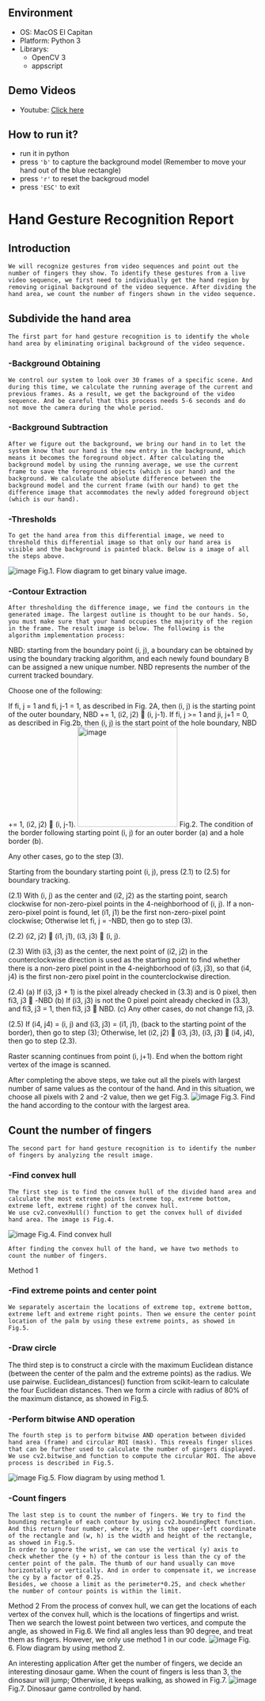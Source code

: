 ## Environment
- OS: MacOS El Capitan
- Platform: Python 3
- Librarys: 
	- OpenCV 3
	- appscript

## Demo Videos
- Youtube: [Click here](https://youtu.be/gfTRi-CNw_o)

## How to run it?
- run it in python
- press `'b'` to capture the background model (Remember to move your hand out of the blue rectangle)
- press `'r'` to reset the backgroud model
- press `'ESC'` to exit

# Hand Gesture Recognition Report

## Introduction
	We will recognize gestures from video sequences and point out the number of fingers they show. To identify these gestures from a live video sequence, we first need to individually get the hand region by removing original background of the video sequence. After dividing the hand area, we count the number of fingers shown in the video sequence. 

## Subdivide the hand area
	The first part for hand gesture recognition is to identify the whole hand area by eliminating original background of the video sequence. 

### -Background Obtaining
	We control our system to look over 30 frames of a specific scene. And during this time, we calculate the running average of the current and previous frames. As a result, we get the background of the video sequence. And be careful that this process needs 5-6 seconds and do not move the camera during the whole period. 

### -Background Subtraction
	After we figure out the background, we bring our hand in to let the system know that our hand is the new entry in the background, which means it becomes the foreground object. After calculating the background model by using the running average, we use the current frame to save the foreground objects (which is our hand) and the background. We calculate the absolute difference between the background model and the current frame (with our hand) to get the difference image that accommodates the newly added foreground object (which is our hand). 

### -Thresholds
	To get the hand area from this differential image, we need to threshold this differential image so that only our hand area is visible and the background is painted black. Below is a image of all the steps above. 
![image](https://user-images.githubusercontent.com/36163586/178886911-66b1985b-29c5-4991-b8ec-826a6cf17ccf.png)
Fig.1. Flow diagram to get binary value image.

### -Contour Extraction
	After thresholding the difference image, we find the contours in the generated image. The largest outline is thought to be our hands. So, you must make sure that your hand occupies the majority of the region in the frame. The result image is below. The following is the algorithm implementation process:

NBD: starting from the boundary point (i, j), a boundary can be obtained by using the boundary tracking algorithm, and each newly found boundary B can be assigned a new unique number. NBD represents the number of the current tracked boundary.

Choose one of the following:

If fi, j = 1 and fi, j-1 = 1, as described in Fig. 2A, then (i, j) is the starting point of the outer boundary, NBD += 1, (i2, j2)  (i, j-1).
If fi, j >= 1 and ji, j+1 = 0, as described in Fig.2b, then (i, j) is the start point of the hole boundary, NBD += 1, (i2, j2)  (i, j-1).
<img width="202" alt="image" src="https://user-images.githubusercontent.com/36163586/178886943-e2eeb3fa-018f-4f42-b4fa-ade6a645668e.png">
Fig.2. The condition of the border following starting point (i, j) for an outer border (a) and a hole border (b). 

Any other cases, go to the step (3).

Starting from the boundary starting point (i, j), press (2.1) to (2.5) for boundary tracking.

(2.1) With (i, j) as the center and (i2, j2) as the starting point, search clockwise for non-zero-pixel points in the 4-neighborhood of (i, j). If a non-zero-pixel point is found, let (i1, j1) be the first non-zero-pixel point clockwise; Otherwise let fi, j = -NBD, then go to step (3).

(2.2) (i2, j2)  (i1, j1), (i3, j3)  (i, j).

(2.3) With (i3, j3) as the center, the next point of (i2, j2) in the counterclockwise direction is used as the starting point to find whether there is a non-zero pixel point in the 4-neighborhood of (i3, j3), so that (i4, j4) is the first non-zero pixel point in the counterclockwise direction.

(2.4) 
(a) If (i3, j3 + 1) is the pixel already checked in (3.3) and is 0 pixel, then fi3, j3  -NBD
(b) If (i3, j3) is not the 0 pixel point already checked in (3.3), and fi3, j3 = 1, then fi3, j3  NBD.
(c) Any other cases, do not change fi3, j3.
	
(2.5) If (i4, j4) = (i, j) and (i3, j3) = (i1, j1), (back to the starting point of the border), then go to step (3); Otherwise, let (i2, j2)  (i3, j3), (i3, j3)  (i4, j4), then go to step (2.3).

Raster scanning continues from point (i, j+1). End when the bottom right vertex of the image is scanned.

After completing the above steps, we take out all the pixels with largest number of same values as the contour of the hand. And in this situation, we choose all pixels with 2 and -2 value, then we get Fig.3. 
![image](https://user-images.githubusercontent.com/36163586/178886979-7b6b889c-9375-427f-9424-e873dc9e2680.png)
Fig.3. Find the hand according to the contour with the largest area. 

## Count the number of fingers
	The second part for hand gesture recognition is to identify the number of fingers by analyzing the result image.

### -Find convex hull
	The first step is to find the convex hull of the divided hand area and calculate the most extreme points (extreme top, extreme bottom, extreme left, extreme right) of the convex hull.
	We use cv2.convexHull() function to get the convex hull of divided hand area. The image is Fig.4. 
![image](https://user-images.githubusercontent.com/36163586/178887000-de765084-9028-413e-a020-3366b2a689cb.png)
Fig.4. Find convex hull

	After finding the convex hull of the hand, we have two methods to count the number of fingers.

Method 1
### -Find extreme points and center point
	We separately ascertain the locations of extreme top, extreme bottom, extreme left and extreme right points. Then we ensure the center point location of the palm by using these extreme points, as showed in Fig.5.

### -Draw circle
The third step is to construct a circle with the maximum Euclidean distance (between the center of the palm and the extreme points) as the radius. We use pairwise. Euclidean_distances() function from scikit-learn to calculate the four Euclidean distances. Then we form a circle with radius of 80% of the maximum distance, as showed in Fig.5.
 
### -Perform bitwise AND operation
	The fourth step is to perform bitwise AND operation between divided hand area (frame) and circular ROI (mask). This reveals finger slices that can be further used to calculate the number of gingers displayed. We use cv2.bitwise_and function to compute the circular ROI. The above process is described in Fig.5.
![image](https://user-images.githubusercontent.com/36163586/178887020-ad18f062-5b4f-4e76-9edf-af905c61a943.png)
Fig.5. Flow diagram by using method 1.

### -Count fingers
	The last step is to count the number of fingers. We try to find the bounding rectangle of each contour by using cv2.boundingRect function. And this return four number, where (x, y) is the upper-left coordinate of the rectangle and (w, h) is the width and height of the rectangle, as showed in Fig.5.
	In order to ignore the wrist, we can use the vertical (y) axis to check whether the (y + h) of the contour is less than the cy of the center point of the palm. The thumb of our hand usually can move horizontally or vertically. And in order to compensate it, we increase the cy by a factor of 0.25.
	Besides, we choose a limit as the perimeter*0.25, and check whether the number of contour points is within the limit. 

Method 2
	From the process of convex hull, we can get the locations of each vertex of the convex hull, which is the locations of fingertips and wrist. Then we search the lowest point between two vertices, and compute the angle, as showed in Fig.6. We find all angles less than 90 degree, and treat them as fingers. However, we only use method 1 in our code. 
![image](https://user-images.githubusercontent.com/36163586/178887048-acee23d0-942d-404c-8953-195d0110ee37.png)
Fig. 6. Flow diagram by using method 2.

An interesting application
	After get the number of fingers, we decide an interesting dinosaur game. When the count of fingers is less than 3, the dinosaur will jump; Otherwise, it keeps walking, as showed in Fig.7. 
![image](https://user-images.githubusercontent.com/36163586/178887063-c03eda6b-4e21-40e2-b249-752314052cb5.png)
Fig.7. Dinosaur game controlled by hand.
